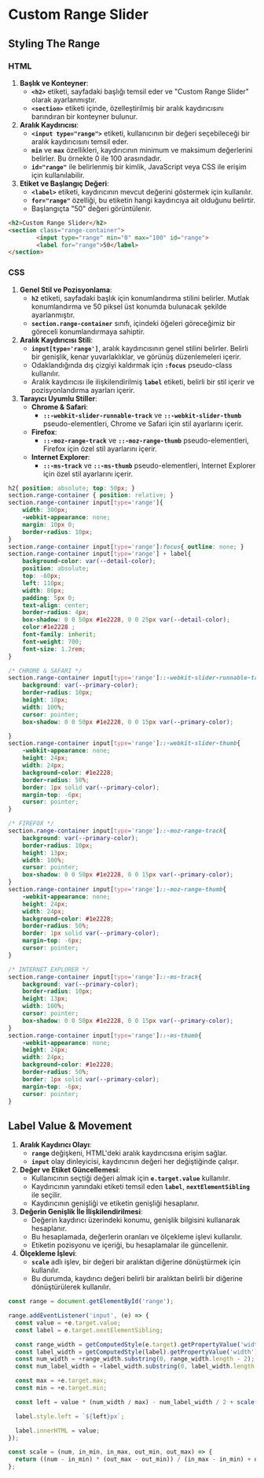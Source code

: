# Custom Range Slider

## Styling The Range

### HTML

1. **Başlık ve Konteyner**:
    - **`<h2>`** etiketi, sayfadaki başlığı temsil eder ve "Custom Range Slider" olarak ayarlanmıştır.
    - **`<section>`** etiketi içinde, özelleştirilmiş bir aralık kaydırıcısını barındıran bir konteyner bulunur.
2. **Aralık Kaydırıcısı**:
    - **`<input type="range">`** etiketi, kullanıcının bir değeri seçebileceği bir aralık kaydırıcısını temsil eder.
    - **`min`** ve **`max`** özellikleri, kaydırıcının minimum ve maksimum değerlerini belirler. Bu örnekte 0 ile 100 arasındadır.
    - **`id="range"`** ile belirlenmiş bir kimlik, JavaScript veya CSS ile erişim için kullanılabilir.
3. **Etiket ve Başlangıç Değeri**:
    - **`<label>`** etiketi, kaydırıcının mevcut değerini göstermek için kullanılır.
    - **`for="range"`** özelliği, bu etiketin hangi kaydırıcıya ait olduğunu belirtir.
    - Başlangıçta "50" değeri görüntülenir.

```html
<h2>Custom Range Slider</h2>
<section class="range-container">
        <input type="range" min="0" max="100" id="range">
        <label for="range">50</label>
</section>
```

### CSS

1. **Genel Stil ve Pozisyonlama**:
    - **`h2`** etiketi, sayfadaki başlık için konumlandırma stilini belirler. Mutlak konumlandırma ve 50 piksel üst konumda bulunacak şekilde ayarlanmıştır.
    - **`section.range-container`** sınıfı, içindeki öğeleri göreceğimiz bir göreceli konumlandırmaya sahiptir.
2. **Aralık Kaydırıcısı Stili**:
    - **`input[type='range']`**, aralık kaydırıcısının genel stilini belirler. Belirli bir genişlik, kenar yuvarlaklıklar, ve görünüş düzenlemeleri içerir.
    - Odaklandığında dış çizgiyi kaldırmak için **`:focus`** pseudo-class kullanılır.
    - Aralık kaydırıcısı ile ilişkilendirilmiş **`label`** etiketi, belirli bir stil içerir ve pozisyonlandırma ayarları içerir.
3. **Tarayıcı Uyumlu Stiller**:
    - **Chrome & Safari**:
        - **`::-webkit-slider-runnable-track`** ve **`::-webkit-slider-thumb`** pseudo-elementleri, Chrome ve Safari için stil ayarlarını içerir.
    - **Firefox**:
        - **`::-moz-range-track`** ve **`::-moz-range-thumb`** pseudo-elementleri, Firefox için özel stil ayarlarını içerir.
    - **Internet Explorer**:
        - **`::-ms-track`** ve **`::-ms-thumb`** pseudo-elementleri, Internet Explorer için özel stil ayarlarını içerir.

```css
h2{ position: absolute; top: 50px; }
section.range-container { position: relative; }
section.range-container input[type='range']{
    width: 300px;
    -webkit-appearance: none;
    margin: 10px 0;
    border-radius: 10px;
}
section.range-container input[type='range']:focus{ outline: none; }
section.range-container input[type='range'] + label{
    background-color: var(--detail-color);
    position: absolute;
    top: -60px;
    left: 110px;
    width: 80px;
    padding: 5px 0;
    text-align: center;
    border-radius: 4px;
    box-shadow: 0 0 50px #1e2228, 0 0 25px var(--detail-color);
    color:#1e2228 ;
    font-family: inherit;
    font-weight: 700;
    font-size: 1.2rem;
}

/* CHROME & SAFARI */
section.range-container input[type='range']::-webkit-slider-runnable-track{
    background: var(--primary-color);
    border-radius: 10px;
    height: 10px;
    width: 100%;
    cursor: pointer;
    box-shadow: 0 0 50px #1e2228, 0 0 15px var(--primary-color);

}
section.range-container input[type='range']::-webkit-slider-thumb{
    -webkit-appearance: none;
    height: 24px;
    width: 24px;
    background-color: #1e2228;
    border-radius: 50%;
    border: 1px solid var(--primary-color);
    margin-top: -6px;
    cursor: pointer;
}

/* FIREFOX */
section.range-container input[type='range']::-moz-range-track{
    background: var(--primary-color); 
    border-radius: 10px;
    height: 13px;
    width: 100%;
    cursor: pointer;
    box-shadow: 0 0 50px #1e2228, 0 0 15px var(--primary-color);
}
section.range-container input[type='range']::-moz-range-thumb{
    -webkit-appearance: none;
    height: 24px;
    width: 24px;
    background-color: #1e2228;
    border-radius: 50%;
    border: 1px solid var(--primary-color);
    margin-top: -6px;
    cursor: pointer;
}

/* INTERNET EXPLORER */
section.range-container input[type='range']::-ms-track{
    background: var(--primary-color); 
    border-radius: 10px;
    height: 13px;
    width: 100%;
    cursor: pointer;
    box-shadow: 0 0 50px #1e2228, 0 0 15px var(--primary-color);
}
section.range-container input[type='range']::-ms-thumb{
    -webkit-appearance: none;
    height: 24px;
    width: 24px;
    background-color: #1e2228;
    border-radius: 50%;
    border: 1px solid var(--primary-color);
    margin-top: -6px;
    cursor: pointer;
}
```

## Label Value & Movement

1. **Aralık Kaydırıcı Olayı**:
    - **`range`** değişkeni, HTML'deki aralık kaydırıcısına erişim sağlar.
    - **`input`** olay dinleyicisi, kaydırıcının değeri her değiştiğinde çalışır.
2. **Değer ve Etiket Güncellemesi**:
    - Kullanıcının seçtiği değeri almak için **`e.target.value`** kullanılır.
    - Kaydırıcının yanındaki etiketi temsil eden **`label`**, **`nextElementSibling`** ile seçilir.
    - Kaydırıcının genişliği ve etiketin genişliği hesaplanır.
3. **Değerin Genişlik İle İlişkilendirilmesi**:
    - Değerin kaydırıcı üzerindeki konumu, genişlik bilgisini kullanarak hesaplanır.
    - Bu hesaplamada, değerlerin oranları ve ölçekleme işlevi kullanılır.
    - Etiketin pozisyonu ve içeriği, bu hesaplamalar ile güncellenir.
4. **Ölçekleme İşlevi**:
    - **`scale`** adlı işlev, bir değeri bir aralıktan diğerine dönüştürmek için kullanılır.
    - Bu durumda, kaydırıcı değeri belirli bir aralıktan belirli bir diğerine dönüştürülerek kullanılır.

```jsx
const range = document.getElementById('range');

range.addEventListener('input', (e) => {
  const value = +e.target.value;
  const label = e.target.nextElementSibling;

  const range_width = getComputedStyle(e.target).getPropertyValue('width');
  const label_width = getComputedStyle(label).getPropertyValue('width');
  const num_width = +range_width.substring(0, range_width.length - 2);
  const num_label_width = +label_width.substring(0, label_width.length - 2);

  const max = +e.target.max;
  const min = +e.target.min;

  const left = value * (num_width / max) - num_label_width / 2 + scale(value, min, max, 10, -10);

  label.style.left = `${left}px`;

  label.innerHTML = value;
});

const scale = (num, in_min, in_max, out_min, out_max) => {
  return ((num - in_min) * (out_max - out_min)) / (in_max - in_min) + out_min;
};
```
